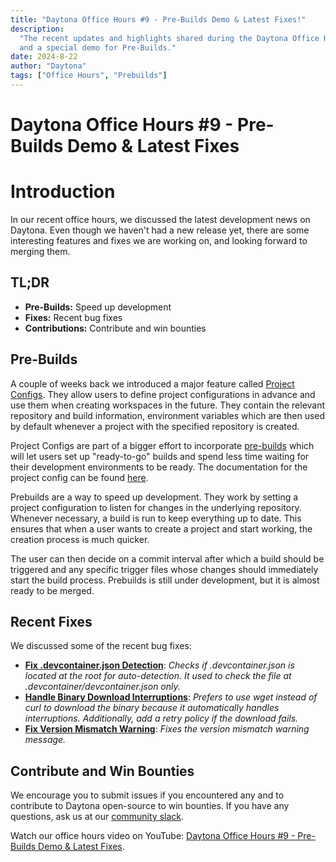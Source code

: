 ```yaml
---
title: "Daytona Office Hours #9 - Pre-Builds Demo & Latest Fixes!"
description:
  "The recent updates and highlights shared during the Daytona Office Hours #9
  and a special demo for Pre-Builds."
date: 2024-8-22
author: "Daytona"
tags: ["Office Hours", "Prebuilds"]
---
```


# Daytona Office Hours #9 - Pre-Builds Demo & Latest Fixes

# Introduction

In our recent office hours, we discussed the latest development news on Daytona.
Even though we haven't had a new release yet, there are some interesting
features and fixes we are working on, and looking forward to merging them.

## TL;DR

- **Pre-Builds:** Speed up development
- **Fixes:** Recent bug fixes
- **Contributions:** Contribute and win bounties

## Pre-Builds

A couple of weeks back we introduced a major feature called
[Project Configs](https://github.com/daytonaio/daytona/pull/789). They allow
users to define project configurations in advance and use them when creating
workspaces in the future. They contain the relevant repository and build
information, environment variables which are then used by default whenever a
project with the specified repository is created.

Project Configs are part of a bigger effort to incorporate
[pre-builds](https://github.com/daytonaio/daytona/pull/912) which will let users
set up "ready-to-go" builds and spend less time waiting for their development
environments to be ready. The documentation for the project config can be found
[here](https://www.daytona.io/docs/reference/cli/#daytona-project-config).

Prebuilds are a way to speed up development. They work by setting a project
configuration to listen for changes in the underlying repository. Whenever
necessary, a build is run to keep everything up to date. This ensures that when
a user wants to create a project and start working, the creation process is much
quicker.

The user can then decide on a commit interval after which a build should be
triggered and any specific trigger files whose changes should immediately start
the build process. Prebuilds is still under development, but it is almost ready
to be merged.

## Recent Fixes

We discussed some of the recent bug fixes:

- **[Fix .devcontainer.json Detection](https://github.com/daytonaio/daytona/pull/943)**:
  _Checks if .devcontainer.json is located at the root for auto-detection. It
  used to check the file at .devcontainer/devcontainer.json only._
- **[Handle Binary Download Interruptions](https://github.com/daytonaio/daytona/pull/942)**:
  _Prefers to use wget instead of curl to download the binary because it
  automatically handles interruptions. Additionally, add a retry policy if the
  download fails._
- **[Fix Version Mismatch Warning](https://github.com/daytonaio/daytona/pull/941)**:
  _Fixes the version mismatch warning message._

## Contribute and Win Bounties

We encourage you to submit issues if you encountered any and to contribute to
Daytona open-source to win bounties. If you have any questions, ask us at our
[community slack](https://go.daytona.io/slack).

Watch our office hours video on YouTube:
[Daytona Office Hours #9 - Pre-Builds Demo & Latest Fixes](https://www.youtube.com/watch?v=7WZdv0ccGOU).
